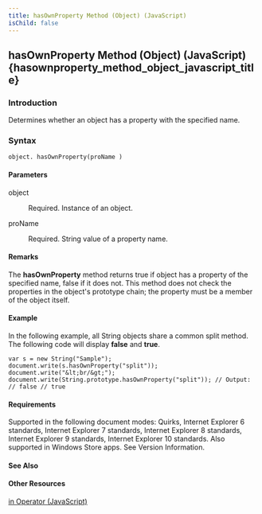 ```yaml
---
title: hasOwnProperty Method (Object) (JavaScript)
isChild: false
---
```


## hasOwnProperty Method (Object) (JavaScript) {hasownproperty_method_object_javascript_title}

### Introduction 

 Determines whether an object has a property with the specified name.

### Syntax 

```
object. hasOwnProperty(proName )
```

#### Parameters 

<div id="sectionSection0" class="section" name="collapseableSection" style="" expanded="true">
  <dl class="authored">
    <dt>
      <span class="parameter" sdata="paramReference" xmlns:util="util">object</span>
    </dt>
    <dd>
      <p xmlns:util="util">
        Required. Instance of an object.
      </p>
    </dd>
    <dt>
      <span class="parameter" sdata="paramReference" xmlns:util="util">proName</span>
    </dt>
    <dd>
      <p xmlns:util="util">
        Required. String value of a property name.
      </p>
    </dd>
  </dl>
</div>

#### Remarks 

<div id="languageReferenceRemarksSection" class="section" name="collapseableSection" style="">
  <p xmlns:util="util">
    The <b>hasOwnProperty</b> method returns <span sdata="langKeyword" value="true"><span class="keyword">true</span></span> if <span class="parameter" sdata="paramReference">object</span> has a
    property of the specified name, <span sdata="langKeyword" value="false"><span class="keyword">false</span></span> if it does not. This method does not check the properties in the object's
    prototype chain; the property must be a member of the object itself.
  </p>
</div>

#### Example 

<p xmlns:util="util">
  In the following example, all <span sdata="langKeyword" value="String"><span class="keyword">String</span></span> objects share a common split method. The following code will display <b>false</b>
  and <b>true</b>.
</p>

```
var s = new String("Sample"); document.write(s.hasOwnProperty("split")); document.write("&lt;br/&gt;"); document.write(String.prototype.hasOwnProperty("split")); // Output: // false // true
```

#### Requirements 

<div id="requirementsTitleSection" class="section" name="collapseableSection" style="">
  <p xmlns:util="util"></p>
  <p>
    Supported in the following document modes: Quirks, Internet Explorer 6 standards, Internet Explorer 7 standards, Internet Explorer 8 standards, Internet Explorer 9 standards, Internet Explorer 10
    standards. Also supported in Windows Store apps. See Version Information.
  </p>
</div>

#### See Also 

<div id="seeAlsoSection" class="section" name="collapseableSection" style="">
  <h4 class="subHeading">
    Other Resources
  </h4>
  <div class="seeAlsoStyle">
    <span sdata="link" xmlns:util="util"><a href="dcd8f901-96b8-4c91-848b-b1ec0ab1c11c.htm">in Operator (JavaScript)</a></span>
  </div>
</div>

